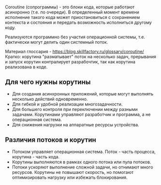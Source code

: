 Coroutine (сопрограммы) - это блоки кода, которые работают асинхронно (т.е. по очереди). В определенный момент времени исполнение такого кода может приостановиться с сохранением контекста и состояния и передать возможность исполниться другому коду.

Реализуются программно без участия операционной системы, т.е. фактически могут делить один системный поток. 

Материал глоссария - https://blog.skillfactory.ru/glossary/coroutine/
Кратко: корутина "разматывает" поток на несколько задач, прерывания и запуск корутин контралирует разрабочтик, так как корутина реализована в коде.
## Для чего нужны корутины

- Для создания асинхронных приложений, которые могут выполнять несколько действий одновременно.
- Для гибкой и удобной реализации многозадачности.
- Для большего контроля при переключении между разными задачами. Корутинами управляют разработчик и программа, а не операционная система.
- Для снижения нагрузки на аппаратные ресурсы устройства.

## Различия потоков и корутин

- Потоком управляет операционная система. Поток - часть процесса, корутина - часть кода.
- Корутины выполняются в рамках одного потока или пула потоков.
- Потоки ускоряют выполнение сложной задачи, но отнимают много ресурсов. Корутины не повышают скорость, но помогают оптимизировать нагрузку или избежать блокирования.
	
